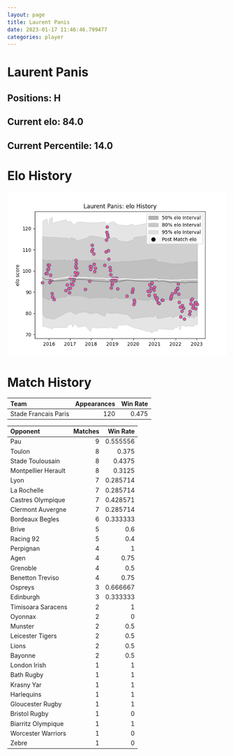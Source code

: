 ```yaml
---  
layout: page  
title: Laurent Panis  
date: 2023-01-17 11:46:46.799477  
categories: player  
---
```

# Laurent Panis

## Positions: H

## Current elo: 84.0

## Current Percentile: 14.0

# Elo History


![elo history](history_LaurentPanis.png)
# Match History


| Team                 |   Appearances |   Win Rate |
|:---------------------|--------------:|-----------:|
| Stade Francais Paris |           120 |      0.475 |

| Opponent            |   Matches |   Win Rate |
|:--------------------|----------:|-----------:|
| Pau                 |         9 |   0.555556 |
| Toulon              |         8 |   0.375    |
| Stade Toulousain    |         8 |   0.4375   |
| Montpellier Herault |         8 |   0.3125   |
| Lyon                |         7 |   0.285714 |
| La Rochelle         |         7 |   0.285714 |
| Castres Olympique   |         7 |   0.428571 |
| Clermont Auvergne   |         7 |   0.285714 |
| Bordeaux Begles     |         6 |   0.333333 |
| Brive               |         5 |   0.6      |
| Racing 92           |         5 |   0.4      |
| Perpignan           |         4 |   1        |
| Agen                |         4 |   0.75     |
| Grenoble            |         4 |   0.5      |
| Benetton Treviso    |         4 |   0.75     |
| Ospreys             |         3 |   0.666667 |
| Edinburgh           |         3 |   0.333333 |
| Timisoara Saracens  |         2 |   1        |
| Oyonnax             |         2 |   0        |
| Munster             |         2 |   0.5      |
| Leicester Tigers    |         2 |   0.5      |
| Lions               |         2 |   0.5      |
| Bayonne             |         2 |   0.5      |
| London Irish        |         1 |   1        |
| Bath Rugby          |         1 |   1        |
| Krasny Yar          |         1 |   1        |
| Harlequins          |         1 |   1        |
| Gloucester Rugby    |         1 |   1        |
| Bristol Rugby       |         1 |   0        |
| Biarritz Olympique  |         1 |   1        |
| Worcester Warriors  |         1 |   0        |
| Zebre               |         1 |   0        |